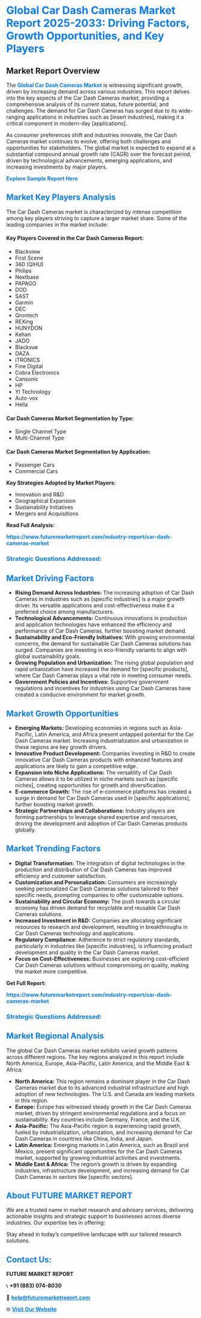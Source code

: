 <h1 style="color: #007BFF;">Global Car Dash Cameras Market Report 2025-2033: Driving Factors, Growth Opportunities, and Key Players</h1>

<section id="overview">
<h2>Market Report Overview</h2>
<p>The <a href="https://www.futuremarketreport.com/industry-report/car-dash-cameras-market" style="color: #007BFF; text-decoration: none;"><strong>Global Car Dash Cameras Market</strong></a> is witnessing significant growth, driven by increasing demand across various industries. This report delves into the key aspects of the Car Dash Cameras market, providing a comprehensive analysis of its current status, future potential, and challenges. The demand for Car Dash Cameras has surged due to its wide-ranging applications in industries such as [insert industries], making it a critical component in modern-day [applications].</p>
<p>As consumer preferences shift and industries innovate, the Car Dash Cameras market continues to evolve, offering both challenges and opportunities for stakeholders. The global market is expected to expand at a substantial compound annual growth rate (CAGR) over the forecast period, driven by technological advancements, emerging applications, and increasing investments by major players.</p>
</section>

<section id="overview">
<p><a href="https://www.futuremarketreport.com/request-sample/reportId=33236" style="color: #007BFF; text-decoration: none;"><strong>Explore Sample Report Here</strong></a></p>
</section>

<section id="key-players">
<h2 style="color: #007BFF;">Market Key Players Analysis</h2>
<p>The Car Dash Cameras market is characterized by intense competition among key players striving to capture a larger market share. Some of the leading companies in the market include:</p>
<h4>Key Players Covered in the Car Dash Cameras Report:</h4>
<ul><li>Blackview</li><li>First Scene</li><li>360 (QIHU)</li><li>Philips</li><li>Nextbase</li><li>PAPAGO</li><li>DOD</li><li>SAST</li><li>Garmin</li><li>DEC</li><li>Qrontech</li><li>REXing</li><li>HUNYDON</li><li>Kehan</li><li>JADO</li><li>Blackvue</li><li>DAZA</li><li>iTRONICS</li><li>Fine Digital</li><li>Cobra Electronics</li><li>Cansonic</li><li>HP</li><li>YI Technology</li><li>Auto-vox</li><li>Hella</li></ul>
<h4>Car Dash Cameras Market Segmentation by Type:</h4>
<ul><li>Single Channel Type</li><li>Multi-Channel Type</li></ul>

<h4>Car Dash Cameras Market Segmentation by Application:</h4>
<ul><li>Passenger Cars</li><li>Commercial Cars</li></ul>
<p><strong>Key Strategies Adopted by Market Players:</strong></p>
<ul>
<li>Innovation and R&D</li>
<li>Geographical Expansion</li>
<li>Sustainability Initiatives</li>
<li>Mergers and Acquisitions</li>
</ul>
</section>

<section>
<p><strong>Read Full Analysis: </strong></p><a href="https://www.futuremarketreport.com/industry-report/car-dash-cameras-market" style="color: #007BFF; text-decoration: none;"><strong>https://www.futuremarketreport.com/industry-report/car-dash-cameras-market</strong></a>
<h3 style="color: #007BFF;">Strategic Questions Addressed:</h3>
</section>

<section id="driving-factors">
<h2 style="color: #007BFF;">Market Driving Factors</h2>
<ul>
<li><strong>Rising Demand Across Industries:</strong> The increasing adoption of Car Dash Cameras in industries such as [specific industries] is a major growth driver. Its versatile applications and cost-effectiveness make it a preferred choice among manufacturers.</li>
<li><strong>Technological Advancements:</strong> Continuous innovations in production and application technologies have enhanced the efficiency and performance of Car Dash Cameras, further boosting market demand.</li>
<li><strong>Sustainability and Eco-Friendly Initiatives:</strong> With growing environmental concerns, the demand for sustainable Car Dash Cameras solutions has surged. Companies are investing in eco-friendly variants to align with global sustainability goals.</li>
<li><strong>Growing Population and Urbanization:</strong> The rising global population and rapid urbanization have increased the demand for [specific products], where Car Dash Cameras plays a vital role in meeting consumer needs.</li>
<li><strong>Government Policies and Incentives:</strong> Supportive government regulations and incentives for industries using Car Dash Cameras have created a conducive environment for market growth.</li>
</ul>
</section>

<section id="growth-opportunities">
<h2 style="color: #007BFF;">Market Growth Opportunities</h2>
<ul>
<li><strong>Emerging Markets:</strong> Developing economies in regions such as Asia-Pacific, Latin America, and Africa present untapped potential for the Car Dash Cameras market. Increasing industrialization and urbanization in these regions are key growth drivers.</li>
<li><strong>Innovative Product Development:</strong> Companies investing in R&D to create innovative Car Dash Cameras products with enhanced features and applications are likely to gain a competitive edge.</li>
<li><strong>Expansion into Niche Applications:</strong> The versatility of Car Dash Cameras allows it to be utilized in niche markets such as [specific niches], creating opportunities for growth and diversification.</li>
<li><strong>E-commerce Growth:</strong> The rise of e-commerce platforms has created a surge in demand for Car Dash Cameras used in [specific applications], further boosting market growth.</li>
<li><strong>Strategic Partnerships and Collaborations:</strong> Industry players are forming partnerships to leverage shared expertise and resources, driving the development and adoption of Car Dash Cameras products globally.</li>
</ul>
</section>

<section id="trending-factors">
<h2 style="color: #007BFF;">Market Trending Factors</h2>
<ul>
<li><strong>Digital Transformation:</strong> The integration of digital technologies in the production and distribution of Car Dash Cameras has improved efficiency and customer satisfaction.</li>
<li><strong>Customization and Personalization:</strong> Consumers are increasingly seeking personalized Car Dash Cameras solutions tailored to their specific needs, prompting companies to offer customizable options.</li>
<li><strong>Sustainability and Circular Economy:</strong> The push towards a circular economy has driven demand for recyclable and reusable Car Dash Cameras solutions.</li>
<li><strong>Increased Investment in R&D:</strong> Companies are allocating significant resources to research and development, resulting in breakthroughs in Car Dash Cameras technology and applications.</li>
<li><strong>Regulatory Compliance:</strong> Adherence to strict regulatory standards, particularly in industries like [specific industries], is influencing product development and quality in the Car Dash Cameras market.</li>
<li><strong>Focus on Cost-Effectiveness:</strong> Businesses are exploring cost-efficient Car Dash Cameras solutions without compromising on quality, making the market more competitive.</li>
</ul>
</section>

<section>
<p><strong>Get Full Report: </strong></p><a href="https://www.futuremarketreport.com/industry-report/car-dash-cameras-market" style="color: #007BFF; text-decoration: none;"><strong>https://www.futuremarketreport.com/industry-report/car-dash-cameras-market</strong></a>
<h3 style="color: #007BFF;">Strategic Questions Addressed:</h3>
</section>


<section id="regional-analysis">
<h2 style="color: #007BFF;">Market Regional Analysis</h2>
<p>The global Car Dash Cameras market exhibits varied growth patterns across different regions. The key regions analyzed in this report include North America, Europe, Asia-Pacific, Latin America, and the Middle East & Africa:</p>
<ul>
<li><strong>North America:</strong> This region remains a dominant player in the Car Dash Cameras market due to its advanced industrial infrastructure and high adoption of new technologies. The U.S. and Canada are leading markets in this region.</li>
<li><strong>Europe:</strong> Europe has witnessed steady growth in the Car Dash Cameras market, driven by stringent environmental regulations and a focus on sustainability. Key countries include Germany, France, and the U.K.</li>
<li><strong>Asia-Pacific:</strong> The Asia-Pacific region is experiencing rapid growth, fueled by industrialization, urbanization, and increasing demand for Car Dash Cameras in countries like China, India, and Japan.</li>
<li><strong>Latin America:</strong> Emerging markets in Latin America, such as Brazil and Mexico, present significant opportunities for the Car Dash Cameras market, supported by growing industrial activities and investments.</li>
<li><strong>Middle East & Africa:</strong> The region’s growth is driven by expanding industries, infrastructure development, and increasing demand for Car Dash Cameras in sectors like [specific sectors].</li>
</ul>
</section>

<footer>
<h2 style="color: #007BFF;">About FUTURE MARKET REPORT</h2>
<p>We are a trusted name in market research and advisory services, delivering actionable insights and strategic support to businesses across diverse industries. Our expertise lies in offering:</p>

<p>Stay ahead in today’s competitive landscape with our tailored research solutions.</p>

<h2 style="color: #007BFF;">Contact Us:</h2>
<p><strong>FUTURE MARKET REPORT</strong></p>
<p>📞 <strong>+91 (883) 074-8030</strong></p>
<p>📧 <strong><a href="mailto:help@futuremarketreport.com" style="color: #007BFF;">help@futuremarketreport.com</a></strong></p>
<p>🌐 <strong><a href="https://www.futuremarketreport.com/" style="color: #007BFF;">Visit Our Website</a></strong></p>
</footer>